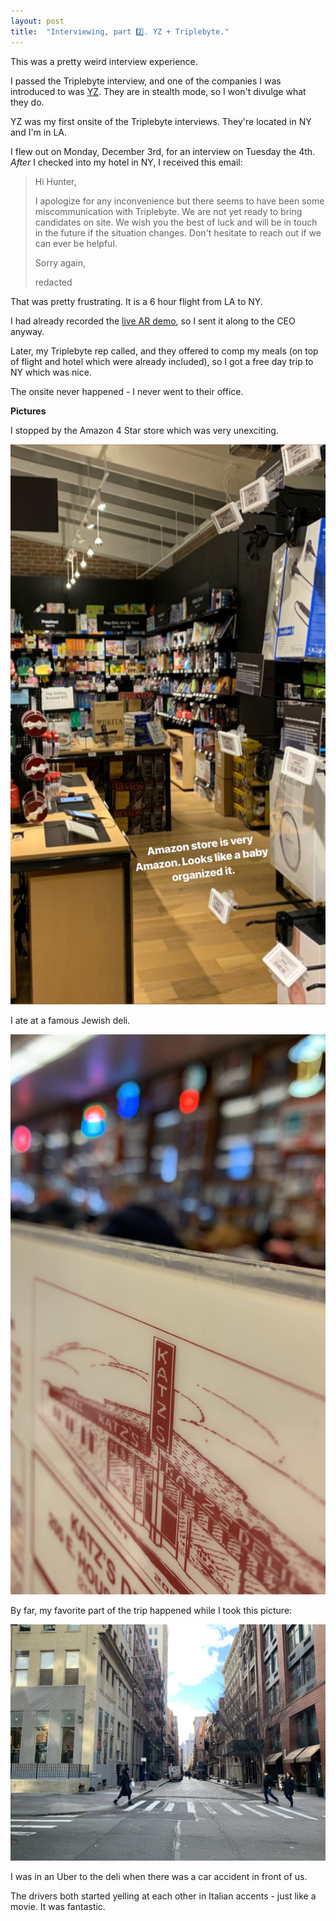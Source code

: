 ```yaml
---
layout: post
title:  "Interviewing, part 2️⃣. YZ + Triplebyte."
---
```


This was a pretty weird interview experience.

I passed the Triplebyte interview, and one of the companies I was introduced to was [YZ](yz.live). They are in stealth mode, so I won't divulge what they do.

YZ was my first onsite of the Triplebyte interviews. They're located in NY and I'm in LA.

I flew out on Monday, December 3rd, for an interview on Tuesday the 4th. _After_ I checked into my hotel in NY, I received this email:
> Hi Hunter,
>
> I apologize for any inconvenience but there seems to have been some miscommunication with Triplebyte. We are not yet ready to bring candidates on site. We wish you the best of luck and will be in touch in the future if the situation changes. Don't hesitate to reach out if we can ever be helpful.
>
> Sorry again,
>
> redacted

That was pretty frustrating. It is a 6 hour flight from LA to NY.

I had already recorded the [live AR demo](../../../2018/12/04/ar-plus-live-video.html), so I sent it along to the CEO anyway.

Later, my Triplebyte rep called, and they offered to comp my meals (on top of flight and hotel which were already included), so I got a free day trip to NY which was nice.

The onsite never happened - I never went to their office.

**Pictures**

I stopped by the Amazon 4 Star store which was very unexciting.

![Amazon store.](/img/interview-prep/2/amazon.jpeg)

I ate at a famous Jewish deli.

![Katz](/img/interview-prep/2/katz.jpeg)

By far, my favorite part of the trip happened while I took this picture:

![Pic of a road](/img/interview-prep/2/street.jpeg)

I was in an Uber to the deli when there was a car accident in front of us. 

The drivers both started yelling at each other in Italian accents - just like a movie. It was fantastic.